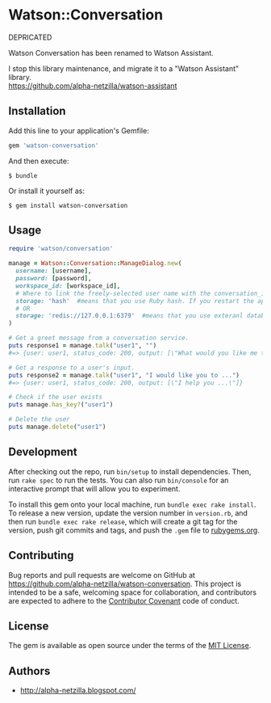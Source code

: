 # Watson::Conversation
DEPRICATED

Watson Conversation has been renamed to Watson Assistant.

I stop this library maintenance, and migrate it to a "Watson Assistant" library.  
https://github.com/alpha-netzilla/watson-assistant

## Installation

Add this line to your application's Gemfile:

```ruby
gem 'watson-conversation'
```

And then execute:

    $ bundle

Or install it yourself as:

    $ gem install watson-conversation

## Usage

```ruby
require 'watson/conversation'

manage = Watson::Conversation::ManageDialog.new(
  username: [username],
  password: [password],
  workspace_id: [workspace_id],
  # Where to link the freely-selected user name with the conversation_id
  storage: 'hash'  #means that you use Ruby hash. If you restart the app, the info will be disappeared.
  # OR
  storage: 'redis://127.0.0.1:6379'  #means that you use exteranl database like redis(This gem currently supports redis only).
)

# Get a greet message from a conversation service.
puts response1 = manage.talk("user1", "")
#=> {user: user1, status_code: 200, output: [\"What would you like me to do?\"]}

# Get a response to a user's input.
puts response2 = manage.talk("user1", "I would like you to ...")
#=> {user: user1, status_code: 200, output: [\"I help you ...\"]}

# Check if the user exists
puts manage.has_key?("user1")

# Delete the user
puts manage.delete("user1")
```

## Development

After checking out the repo, run `bin/setup` to install dependencies. Then, run `rake spec` to run the tests. You can also run `bin/console` for an interactive prompt that will allow you to experiment.

To install this gem onto your local machine, run `bundle exec rake install`. To release a new version, update the version number in `version.rb`, and then run `bundle exec rake release`, which will create a git tag for the version, push git commits and tags, and push the `.gem` file to [rubygems.org](https://rubygems.org).

## Contributing

Bug reports and pull requests are welcome on GitHub at https://github.com/alpha-netzilla/watson-conversation. This project is intended to be a safe, welcoming space for collaboration, and contributors are expected to adhere to the [Contributor Covenant](http://contributor-covenant.org) code of conduct.


## License

The gem is available as open source under the terms of the [MIT License](http://opensource.org/licenses/MIT).

## Authors
* http://alpha-netzilla.blogspot.com/

[wc]: http://www.ibm.com/watson/developercloud/doc/conversation/index.html
